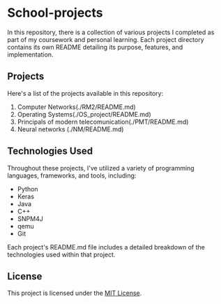 # School-projects

In this repository, there is a collection of various projects I completed as part of my coursework and personal learning. Each project directory contains its own README detailing its purpose, features, and implementation.

## Projects

Here's a list of the projects available in this repository:

1. Computer Networks(./RM2/README.md)
2. Operating Systems(./OS_project/README.md)
3. Principals of modern telecomunication(./PMT/README.md)
4. Neural networks (./NM/README.md)

## Technologies Used

Throughout these projects, I've utilized a variety of programming languages, frameworks, and tools, including:

- Python
- Keras
- Java
- C++
- SNPM4J
- qemu
- Git

Each project's README.md file includes a detailed breakdown of the technologies used within that project.

## License

This project is licensed under the [MIT License](LICENSE).
